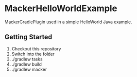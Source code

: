 # MackerHelloWorldExample
MackerGradlePlugin used in a simple HelloWorld Java example.

## Getting Started

1. Checkout this repository
2. Switch into the folder
3. ./gradlew tasks
4. ./gradlew build
5. ./gradlew macker
